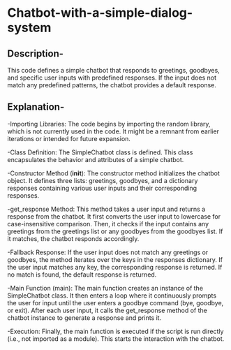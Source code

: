 # Chatbot-with-a-simple-dialog-system
## Description-
This code defines a simple chatbot that responds to greetings, goodbyes, and specific user inputs with predefined responses. If the input does not match any predefined patterns, the chatbot provides a default response.
## Explanation-
  -Importing Libraries: The code begins by importing the random library, which is not currently used in the code. It might be a remnant from earlier iterations or intended for future expansion.

  -Class Definition: The SimpleChatbot class is defined. This class encapsulates the behavior and attributes of a simple chatbot.

  -Constructor Method (__init__): The constructor method initializes the chatbot object. It defines three lists: greetings, goodbyes, and a dictionary responses containing various user inputs and their corresponding responses.

  -get_response Method: This method takes a user input and returns a response from the chatbot. It first converts the user input to lowercase for case-insensitive comparison. Then, it checks if the input contains any greetings from the greetings list or any goodbyes from the goodbyes list. If it matches, the chatbot responds accordingly.

  -Fallback Response: If the user input does not match any greetings or goodbyes, the method iterates over the keys in the responses dictionary. If the user input matches any key, the corresponding response is returned. If no match is found, the default response is returned.

  -Main Function (main): The main function creates an instance of the SimpleChatbot class. It then enters a loop where it continuously prompts the user for input until the user enters a goodbye command (bye, goodbye, or exit). After each user input, it calls the get_response method of the chatbot instance to generate a response and prints it.

  -Execution: Finally, the main function is executed if the script is run directly (i.e., not imported as a module). This starts the interaction with the chatbot.
